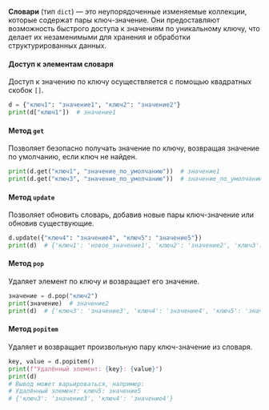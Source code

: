 **Словари** (тип `dict`) — это неупорядоченные изменяемые коллекции, которые содержат пары ключ-значение. Они предоставляют возможность быстрого доступа к значениям по уникальному ключу, что делает их незаменимыми для хранения и обработки структурированных данных.

#### Доступ к элементам словаря

Доступ к значению по ключу осуществляется с помощью квадратных скобок `[]`.

```python
d = {"ключ1": "значение1", "ключ2": "значение2"}
print(d["ключ1"])  # значение1
```


#### Метод `get`

Позволяет безопасно получать значение по ключу, возвращая значение по умолчанию, если ключ не найден.

```python
print(d.get("ключ1", "значение_по_умолчанию"))  # значение1
print(d.get("ключ3", "значение_по_умолчанию"))  # значение_по_умолчанию
```

#### Метод `update`

Позволяет обновить словарь, добавив новые пары ключ-значение или обновив существующие.

```python
d.update({"ключ4": "значение4", "ключ5": "значение5"})
print(d)  # {'ключ1': 'новое_значение1', 'ключ2': 'значение2', 'ключ3': 'значение3', 'ключ4': 'значение4', 'ключ5': 'значение5'}
```


#### Метод `pop`

Удаляет элемент по ключу и возвращает его значение.

```python
значение = d.pop("ключ2")
print(значение)  # значение2
print(d)  # {'ключ3': 'значение3', 'ключ4': 'значение4', 'ключ5': 'значение5'}
```


#### Метод `popitem`

Удаляет и возвращает произвольную пару ключ-значение из словаря.

```python
key, value = d.popitem()
print(f"Удалённый элемент: {key}: {value}")
print(d)
# Вывод может варьироваться, например:
# Удалённый элемент: ключ5: значение5
# {'ключ3': 'значение3', 'ключ4': 'значение4'}
```




